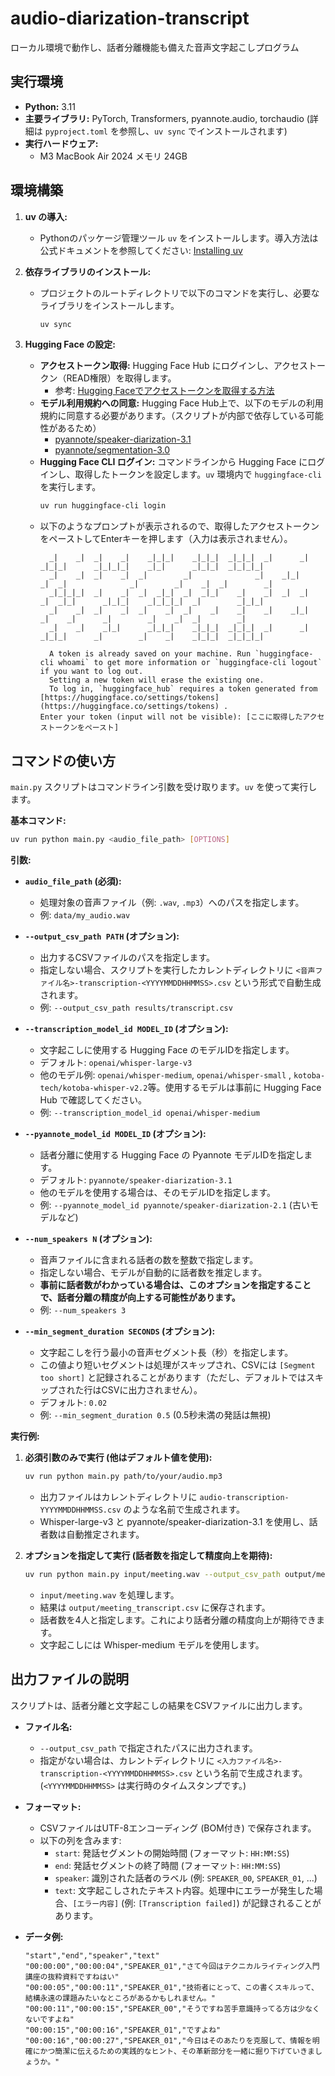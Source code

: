 # audio-diarization-transcript

ローカル環境で動作し、話者分離機能も備えた音声文字起こしプログラム

## 実行環境

* **Python:** 3.11
* **主要ライブラリ:** PyTorch, Transformers, pyannote.audio, torchaudio (詳細は `pyproject.toml` を参照し、`uv sync` でインストールされます)
* **実行ハードウェア:**
    * M3 MacBook Air 2024 メモリ 24GB

## 環境構築

1.  **uv の導入:**
    * Pythonのパッケージ管理ツール `uv` をインストールします。導入方法は公式ドキュメントを参照してください: [Installing uv](https://docs.astral.sh/uv/getting-started/installation/)

2.  **依存ライブラリのインストール:**
    * プロジェクトのルートディレクトリで以下のコマンドを実行し、必要なライブラリをインストールします。
        ```bash
        uv sync
        ```

3.  **Hugging Face の設定:**
    * **アクセストークン取得:** Hugging Face Hub にログインし、アクセストークン（READ権限）を取得します。
        * 参考: [Hugging Faceでアクセストークンを取得する方法](https://monomonotech.jp/kurage/memo/m250108_huggingface_get_token)
    * **モデル利用規約への同意:** Hugging Face Hub上で、以下のモデルの利用規約に同意する必要があります。（スクリプトが内部で依存している可能性があるため）
        * [pyannote/speaker-diarization-3.1](https://huggingface.co/pyannote/speaker-diarization-3.1)
        * [pyannote/segmentation-3.0](https://huggingface.co/pyannote/segmentation-3.0)
    * **Hugging Face CLI ログイン:** コマンドラインから Hugging Face にログインし、取得したトークンを設定します。`uv` 環境内で `huggingface-cli` を実行します。
        ```bash
        uv run huggingface-cli login
        ```
    * 以下のようなプロンプトが表示されるので、取得したアクセストークンをペーストしてEnterキーを押します（入力は表示されません）。
        ```text
          _|    _|  _|    _|    _|_|_|    _|_|_|  _|_|_|  _|      _|    _|_|_|      _|_|_|_|    _|_|      _|_|_|  _|_|_|_|
          _|    _|  _|    _|  _|        _|              _|    _|_|    _|  _|              _|        _|    _|  _|        _|
          _|_|_|_|  _|    _|  _|  _|_|  _|  _|_|    _|    _|  _|  _|  _|  _|_|      _|_|_|    _|_|_|_|  _|        _|_|_|
          _|    _|  _|    _|  _|    _|  _|    _|    _|    _|    _|_|  _|    _|      _|        _|    _|  _|        _|
          _|    _|    _|_|      _|_|_|    _|_|_|  _|_|_|  _|      _|    _|_|_|      _|        _|    _|    _|_|_|  _|_|_|_|

          A token is already saved on your machine. Run `huggingface-cli whoami` to get more information or `huggingface-cli logout` if you want to log out.
          Setting a new token will erase the existing one.
          To log in, `huggingface_hub` requires a token generated from [https://huggingface.co/settings/tokens](https://huggingface.co/settings/tokens) .
        Enter your token (input will not be visible): [ここに取得したアクセストークンをペースト]
        ```

## コマンドの使い方

`main.py` スクリプトはコマンドライン引数を受け取ります。`uv` を使って実行します。

**基本コマンド:**
```bash
uv run python main.py <audio_file_path> [OPTIONS]
```

**引数:**

* **`audio_file_path` (必須):**
    * 処理対象の音声ファイル（例: `.wav`, `.mp3`）へのパスを指定します。
    * 例: `data/my_audio.wav`

* **`--output_csv_path PATH` (オプション):**
    * 出力するCSVファイルのパスを指定します。
    * 指定しない場合、スクリプトを実行したカレントディレクトリに `<音声ファイル名>-transcription-<YYYYMMDDHHMMSS>.csv` という形式で自動生成されます。
    * 例: `--output_csv_path results/transcript.csv`

* **`--transcription_model_id MODEL_ID` (オプション):**
    * 文字起こしに使用する Hugging Face のモデルIDを指定します。
    * デフォルト: `openai/whisper-large-v3`
    * 他のモデル例: `openai/whisper-medium`, `openai/whisper-small` , `kotoba-tech/kotoba-whisper-v2.2`等。使用するモデルは事前に Hugging Face Hub で確認してください。
    * 例: `--transcription_model_id openai/whisper-medium`

* **`--pyannote_model_id MODEL_ID` (オプション):**
    * 話者分離に使用する Hugging Face の Pyannote モデルIDを指定します。
    * デフォルト: `pyannote/speaker-diarization-3.1`
    * 他のモデルを使用する場合は、そのモデルIDを指定します。
    * 例: `--pyannote_model_id pyannote/speaker-diarization-2.1` (古いモデルなど)

* **`--num_speakers N` (オプション):**
    * 音声ファイルに含まれる話者の数を整数で指定します。
    * 指定しない場合、モデルが自動的に話者数を推定します。
    * **事前に話者数がわかっている場合は、このオプションを指定することで、話者分離の精度が向上する可能性があります。**
    * 例: `--num_speakers 3`

* **`--min_segment_duration SECONDS` (オプション):**
    * 文字起こしを行う最小の音声セグメント長（秒）を指定します。
    * この値より短いセグメントは処理がスキップされ、CSVには `[Segment too short]` と記録されることがあります（ただし、デフォルトではスキップされた行はCSVに出力されません）。
    * デフォルト: `0.02`
    * 例: `--min_segment_duration 0.5` (0.5秒未満の発話は無視)

**実行例:**

1.  **必須引数のみで実行 (他はデフォルト値を使用):**
    ```bash
    uv run python main.py path/to/your/audio.mp3
    ```
    * 出力ファイルはカレントディレクトリに `audio-transcription-YYYYMMDDHHMMSS.csv` のような名前で生成されます。
    * Whisper-large-v3 と pyannote/speaker-diarization-3.1 を使用し、話者数は自動推定されます。

2.  **オプションを指定して実行 (話者数を指定して精度向上を期待):**
    ```bash
    uv run python main.py input/meeting.wav --output_csv_path output/meeting_transcript.csv --num_speakers 4 --transcription_model_id openai/whisper-medium
    ```
    * `input/meeting.wav` を処理します。
    * 結果は `output/meeting_transcript.csv` に保存されます。
    * 話者数を4人と指定します。これにより話者分離の精度向上が期待できます。
    * 文字起こしには Whisper-medium モデルを使用します。

## 出力ファイルの説明

スクリプトは、話者分離と文字起こしの結果をCSVファイルに出力します。

* **ファイル名:**
    * `--output_csv_path` で指定されたパスに出力されます。
    * 指定がない場合は、カレントディレクトリに `<入力ファイル名>-transcription-<YYYYMMDDHHMMSS>.csv` という名前で生成されます。 (`<YYYYMMDDHHMMSS>` は実行時のタイムスタンプです。)

* **フォーマット:**
    * CSVファイルはUTF-8エンコーディング (BOM付き) で保存されます。
    * 以下の列を含みます:
        * `start`: 発話セグメントの開始時間 (フォーマット: `HH:MM:SS`)
        * `end`: 発話セグメントの終了時間 (フォーマット: `HH:MM:SS`)
        * `speaker`: 識別された話者のラベル (例: `SPEAKER_00`, `SPEAKER_01`, ...)
        * `text`: 文字起こしされたテキスト内容。処理中にエラーが発生した場合、`[エラー内容]` (例: `[Transcription failed]`) が記録されることがあります。

* **データ例:**
    ```csv
    "start","end","speaker","text"
    "00:00:00","00:00:04","SPEAKER_01","さて今回はテクニカルライティング入門講座の抜粋資料ですねはい"
    "00:00:05","00:00:11","SPEAKER_01","技術者にとって、この書くスキルって、結構永遠の課題みたいなところがあるかもしれません。"
    "00:00:11","00:00:15","SPEAKER_00","そうですね苦手意識持ってる方は少なくないですよね"
    "00:00:15","00:00:16","SPEAKER_01","ですよね"
    "00:00:16","00:00:27","SPEAKER_01","今日はそのあたりを克服して、情報を明確にかつ簡潔に伝えるための実践的なヒント、その革新部分を一緒に掘り下げていきましょうか。"
    ```
